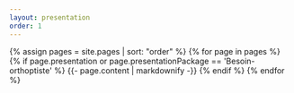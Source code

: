 ```yaml
---
layout: presentation
order: 1
---
```


{% assign pages = site.pages | sort: "order" %}
{% for page in pages %}
 {% if page.presentation or page.presentationPackage == 'Besoin-orthoptiste' %}
    {{- page.content | markdownify -}}
  {% endif %}
{% endfor %}